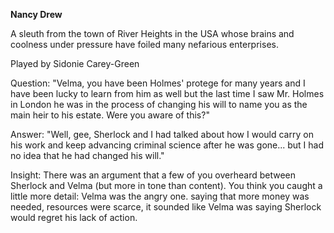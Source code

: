**Nancy Drew**

A sleuth from the town of River Heights in the USA whose brains and coolness under pressure have foiled many nefarious enterprises.

Played by Sidonie Carey-Green

Question: "Velma, you have been Holmes' protege for many years and I have been lucky to learn from him as well but the last time I saw Mr. Holmes in London he was in the process of changing his will to name you as the main heir to his estate. Were you aware of this?"

Answer: "Well, gee, Sherlock and I had talked about how I would carry on his work and keep advancing criminal science after he was gone... but I had no idea that he had changed his will."

Insight: There was an argument that a few of you overheard between Sherlock and Velma (but more in tone than content). You think you caught a little more detail: Velma was the angry one. saying that more money was needed, resources were scarce, it sounded like Velma was saying Sherlock would regret his lack of action.
